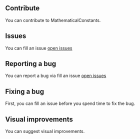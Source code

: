 ## Contribute
You can contribute to MathematicalConstants.

## Issues
You can fill an issue [open issues](https://github.com/meokullu/CalculateETA/issues)

## Reporting a bug
You can report a bug via fill an issue [open issues](https://github.com/meokullu/CalculateETA/issues)

## Fixing a bug
First, you can fill an issue before you spend time to fix the bug.

## Visual improvements
You can suggest visual improvements.

